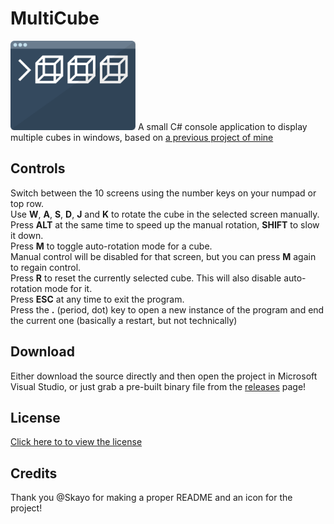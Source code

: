# MultiCube
<img src="MultiCube-Icon.svg" width=200px/>
A small C# console application to display multiple cubes in windows, based on <a href="https://github.com/filthycoding/RotatingCube">a previous project of mine</a>

## Controls

Switch between the 10 screens using the number keys on your numpad or top row.  
Use **W**, **A**, **S**, **D**, **J** and **K** to rotate the cube in the selected screen manually.  
Press **ALT** at the same time to speed up the manual rotation, **SHIFT** to slow it down.  
Press **M** to toggle auto-rotation mode for a cube.  
Manual control will be disabled for that screen, but you can press **M** again to regain control.  
Press **R** to reset the currently selected cube. This will also disable auto-rotation mode for it.  
Press **ESC** at any time to exit the program.  
Press the **.** (period, dot) key to open a new instance of the program and end the current one (basically a restart, but not technically)

## Download

Either download the source directly and then open the project in Microsoft Visual Studio, or just grab a pre-built binary file from the [releases](https://github.com/filthycoding/MultiCube/releases) page!

## License

[Click here to to view the license](https://github.com/filthycoding/MultiCube/blob/master/LICENSE)

## Credits
Thank you @Skayo for making a proper README and an icon for the project!
